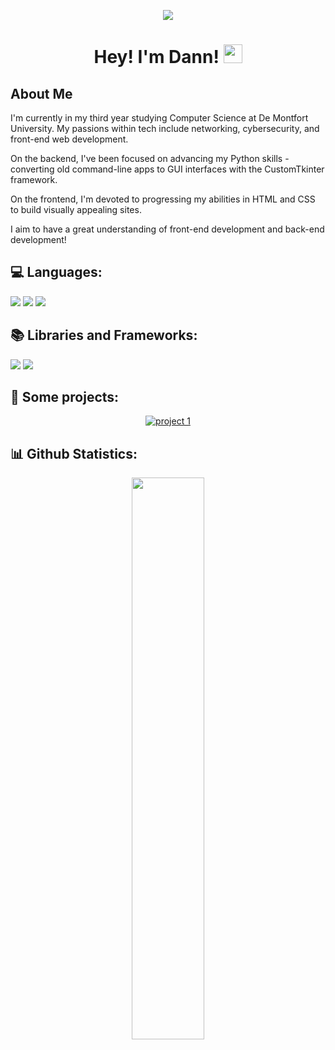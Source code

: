 <p align="center"> 
  <img src="https://readme-typing-svg.herokuapp.com/?lines=Computer+Science+Student;Always%20learning%20new%20things&center=true&width=380&height=50&color=7FFFD4">
</p>

<h1 align="center">
  Hey! I'm Dann!
  <img src="https://media.giphy.com/media/hvRJCLFzcasrR4ia7z/giphy.gif" width="30px"/>
</h1>

## About Me
<p align="center">
  
I'm currently in my third year studying Computer Science at De Montfort University. My passions within tech include networking, cybersecurity, and front-end web development. 

On the backend, I've been focused on advancing my Python skills - converting old command-line apps to GUI interfaces with the CustomTkinter framework. 

On the frontend, I'm devoted to progressing my abilities in HTML and CSS to build visually appealing sites. 

I aim to have a great understanding of front-end development and back-end development!

## 💻 Languages:

![](https://img.shields.io/badge/Code-Python-informational?style=flat&logo=python&logoColor=white&color=4AB197)
![](https://img.shields.io/badge/Code-HTML-informational?style=flat&logo=html5&logoColor=white&color=E34F26)
![](https://img.shields.io/badge/Code-CSS-informational?style=flat&logo=css3&logoColor=white&color=1572B6)

## 📚 Libraries and Frameworks:

![](https://img.shields.io/badge/Framework-CustomTkinter-informational?style=flat&logo=tkinter&logoColor=white&color=4AB197)
![](https://img.shields.io/badge/Lib-Socket-informational?style=flat&logoColor=white&color=4AB197)

## 📂 Some projects:

<p align="center">
  <a href="https://github.com/yourusername/project1">
    <img src="https://github-readme-stats.vercel.app/api/pin/?username=iNihilistx&repo=Nihilists-Minecraft-Server-Manager&theme=dark" alt="project 1"/>
  </a>  
</p>

## 📊 Github Statistics:

<p align="center">
<img width="48%" src="https://github-readme-streak-stats.herokuapp.com/?user=iNihilistx&theme=tokyonight" />
</p>
